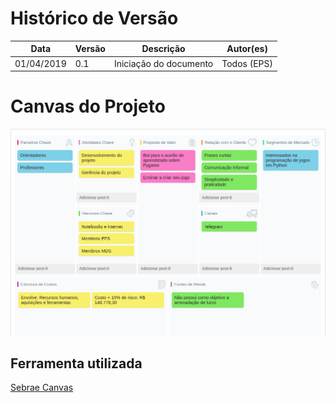 # Histórico de Versão

 **Data** | **Versão** | **Descrição** | **Autor(es)**
---|---|---|---
01/04/2019 | 0.1 | Iniciação do documento | Todos (EPS)

# Canvas do Projeto

![](./imagens/canvas.png)

## Ferramenta utilizada

[Sebrae Canvas](https://m.sebrae.com.br/sites/PortalSebrae/solucoes_online/ferramenta-canvas-online-e-gratuita,a833848578f80510VgnVCM1000004c00210aRCRD)